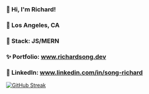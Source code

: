 ### 👋 Hi, I'm Richard!
### 🌆 Los Angeles, CA
### 🥞 Stack: JS/MERN
### ✨ Portfolio: www.richardsong.dev
### 🔗 LinkedIn: www.linkedin.com/in/song-richard

[![GitHub Streak](https://streak-stats.demolab.com?user=Song-richard&theme=dark)](https://git.io/streak-stats)

<!--
**song-richard/song-richard** is a ✨ _special_ ✨ repository because its `README.md` (this file) appears on your GitHub profile.


